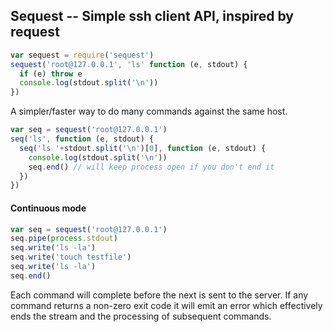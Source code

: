 ## Sequest -- Simple ssh client API, inspired by request

```javascript
var sequest = require('sequest')
sequest('root@127.0.0.1', 'ls' function (e, stdout) {
  if (e) throw e
  console.log(stdout.split('\n'))
})
```

A simpler/faster way to do many commands against the same host.

```javascript
var seq = sequest('root@127.0.0.1')
seq('ls', function (e, stdout) {
  seq('ls '+stdout.split('\n')[0], function (e, stdout) {
    console.log(stdout.split('\n'))
    seq.end() // will keep process open if you don't end it
  })
})
```

#### Continuous mode

```javascript
var seq = sequest('root@127.0.0.1')
seq.pipe(process.stdout)
seq.write('ls -la')
seq.write('touch testfile')
seq.write('ls -la')
seq.end()
```

Each command will complete before the next is sent to the server. If any command returns a non-zero exit code it will emit an error which effectively ends the stream and the processing of subsequent commands.
